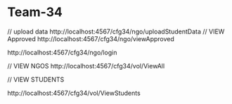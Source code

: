# Team-34

// upload data
http://localhost:4567/cfg34/ngo/uploadStudentData
// VIEW Approved
http://localhost:4567/cfg34/ngo/viewApproved

http://localhost:4567/cfg34/ngo/login


// VIEW NGOS
http://localhost:4567/cfg34/vol/ViewAll

// VIEW STUDENTS

http://localhost:4567/cfg34/vol/ViewStudents

